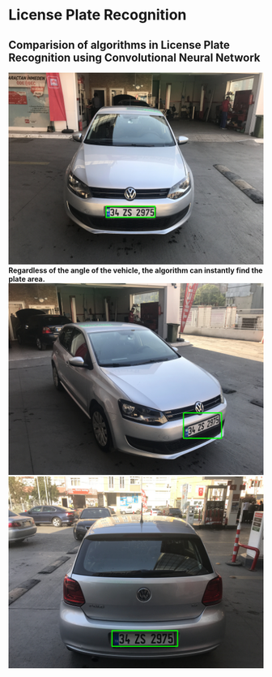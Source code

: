 # License Plate Recognition
## Comparision of algorithms in License Plate Recognition using Convolutional Neural Network
![Plaka tanıma bölgesinin bulunması](https://github.com/kubracetinkaya/LicensePlateRecognition/blob/main/Recognition/license_plates/p1.jpg)
**Regardless of the angle of the vehicle, the algorithm can instantly find the plate area.** </br>
![Plaka tanıma bölgesinin bulunması](https://github.com/kubracetinkaya/LicensePlateRecognition/blob/main/Recognition/license_plates/p2.jpg)
![Plaka tanıma bölgesinin bulunması](https://github.com/kubracetinkaya/LicensePlateRecognition/blob/main/Recognition/license_plates/p3.jpg)

